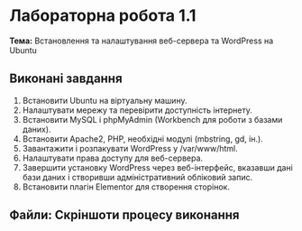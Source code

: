 # Лабораторна робота 1.1
**Тема:** Встановлення та налаштування веб-сервера та WordPress на Ubuntu

## Виконані завдання
1. Встановити Ubuntu на віртуальну машину.
2. Налаштувати мережу та перевірити доступність інтернету.
3. Встановити MySQL і phpMyAdmin (Workbench для роботи з базами даних).
4. Встановити Apache2, PHP, необхідні модулі (mbstring, gd, ін.).
5. Завантажити і розпакувати WordPress у /var/www/html.
6. Налаштувати права доступу для веб-сервера.
7. Завершити установку WordPress через веб-інтерфейс, вказавши дані бази даних і створивши адміністративний обліковий запис.
8. Встановити плагін Elementor для створення сторінок.
## Файли: Скріншоти процесу виконання

